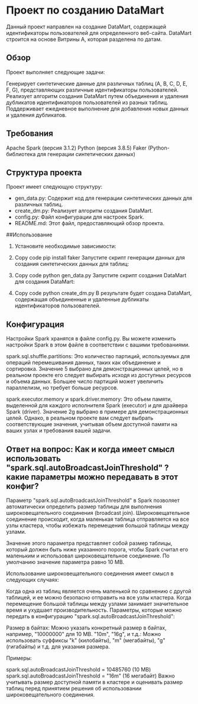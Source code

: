 # Проект по созданию DataMart
Данный проект направлен на создание DataMart, содержащей идентификаторы пользователей для определенного веб-сайта. DataMart строится на основе Витрины A, которая разделена по датам.

## Обзор
Проект выполняет следующие задачи:

Генерирует синтетические данные для различных таблиц (A, B, C, D, E, F, G), представляющих различные идентификаторы пользователей.
Реализует алгоритм создания DataMart путем объединения и удаления дубликатов идентификаторов пользователей из разных таблиц.
Поддерживает ежедневное выполнение для добавления новых данных и удаления дубликатов.

## Требования
Apache Spark (версия 3.1.2)
Python (версия 3.8.5)
Faker (Python-библиотека для генерации синтетических данных)

## Структура проекта
Проект имеет следующую структуру:

 - gen_data.py: Содержит код для генерации синтетических данных для различных таблиц.
 - create_dm.py: Реализует алгоритм создания DataMart.
 - config.py: Файл конфигурации для настроек Spark.
 - README.md: Этот файл, предоставляющий обзор проекта.

##Использование
1. Установите необходимые зависимости:

2. Copy code
    pip install faker
    Запустите скрипт генерации данных для создания синтетических данных для таблиц:

3.  Copy code
    python gen_data.py
    Запустите скрипт создания DataMart для создания DataMart:

4.  Copy code
    python create_dm.py
    В результате будет создана DataMart, содержащая объединенные и удаленные дубликаты идентификаторов пользователей.

## Конфигурация
Настройки Spark хранятся в файле config.py. Вы можете изменить настройки Spark в этом файле в соответствии с вашими требованиями.

spark.sql.shuffle.partitions: Это количество партиций, используемых для операций перемешивания данных, таких как объединение и сортировка. Значение 5 выбрано для демонстрационных целей, но в реальном проекте его следует выбирать исходя из доступных ресурсов и объема данных. Большее число партиций может увеличить параллелизм, но требует больше ресурсов.

spark.executor.memory и spark.driver.memory: Это объем памяти, выделенной для каждого исполнителя Spark (executor) и для драйвера Spark (driver). Значение 2g выбрано в примере для демонстрационных целей. Однако, в реальном проекте вам следует выбрать соответствующие значения, учитывая объем доступной памяти на ваших узлах и требования вашей задачи.


## Ответ на вопрос: Как и когда имеет смысл использовать "spark.sql.autoBroadcastJoinThreshold" ? какие параметры можно передавать в этот конфиг?

Параметр "spark.sql.autoBroadcastJoinThreshold" в Spark позволяет автоматически определить размер таблицы для выполнения широковещательного соединения (broadcast join). Широковещательное соединение происходит, когда маленькая таблица отправляется на все узлы кластера, чтобы избежать перемещения большой таблицы между узлами.

Значение этого параметра представляет собой размер таблицы, который должен быть ниже указанного порога, чтобы Spark считал его маленьким и использовал широковещательное соединение. По умолчанию значение параметра равно 10 MB.

Использование широковещательного соединения имеет смысл в следующих случаях:

Когда одна из таблиц является очень маленькой по сравнению с другой таблицей, и ее можно безопасно отправить на все узлы кластера.
Когда перемещение большой таблицы между узлами занимает значительное время и ухудшает производительность.
Параметры, которые можно передать в конфигурацию "spark.sql.autoBroadcastJoinThreshold":

Размер в байтах: Можно указать конкретный размер в байтах, например, "10000000" для 10 MB.
"10m", "16g", и т.д.: Можно использовать суффиксы "k" (килобайты), "m" (мегабайты), "g" (гигабайты) и т.д. для указания размера.

Примеры:

spark.sql.autoBroadcastJoinThreshold = 10485760 (10 MB)
spark.sql.autoBroadcastJoinThreshold = "16m" (16 мегабайт)
Важно учитывать размер доступной памяти в кластере и оценивать размер таблиц перед принятием решения об использовании широковещательного соединения.

